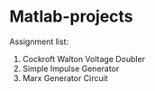 # Matlab-projects

Assignment list:

1. Cockroft Walton Voltage Doubler
2. Simple Impulse Generator
3. Marx Generator Circuit
